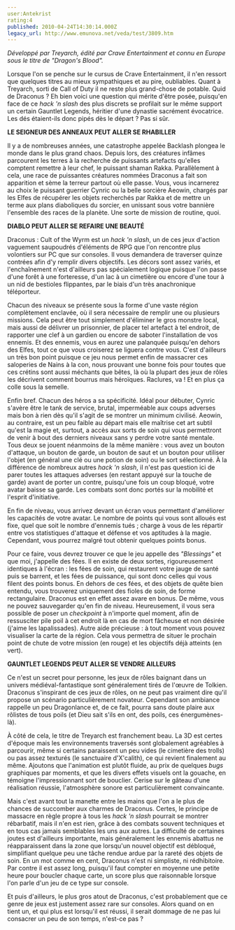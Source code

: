 ```yaml
---
user:Antekrist
rating:4
published: 2010-04-24T14:30:14.000Z
legacy_url: http://www.emunova.net/veda/test/3809.htm
---
```

_Développé par Treyarch, édité par Crave Entertainment et connu en Europe sous le titre de "Dragon's Blood"._  

  

Lorsque l'on se penche sur le cursus de Crave Entertainment, il n'en ressort que quelques titres au mieux sympathiques et au pire, oubliables. Quant à Treyarch, sorti de Call of Duty il ne reste plus grand-chose de potable. Quid de Draconus ? Eh bien voici une question qui mérite d'être posée, puisqu'en face de ce _hack 'n slash_ des plus discrets se profilait sur le même support un certain Gauntlet Legends, héritier d'une dynastie sacrément évocatrice. Les dés étaient-ils donc pipés dès le départ ? Pas si sûr.  

  

**LE SEIGNEUR DES ANNEAUX PEUT ALLER SE RHABILLER**  

Il y a de nombreuses années, une catastrophe appelée Backlash plongea le monde dans le plus grand chaos. Depuis lors, des créatures infâmes parcourent les terres à la recherche de puissants artefacts qu'elles comptent remettre à leur chef, le puissant shaman Rakka. Parallèlement à cela, une race de puissantes créatures nommées Draconus a fait son apparition et sème la terreur partout où elle passe. Vous, vous incarnerez au choix le puissant guerrier Cynric ou la belle sorcière Aeowin, chargés par les Elfes de récupérer les objets recherchés par Rakka et de mettre un terme aux plans diaboliques du sorcier, en unissant sous votre bannière l'ensemble des races de la planète. Une sorte de mission de routine, quoi.  

  

**DIABLO PEUT ALLER SE REFAIRE UNE BEAUTÉ**  

Draconus : Cult of the Wyrm est un _hack 'n slash_, un de ces jeux d'action vaguement saupoudrés d'éléments de RPG que l'on rencontre plus volontiers sur PC que sur consoles. Il vous demandera de traverser quinze contrées afin d'y remplir divers objectifs. Les décors sont assez variés, et l'enchaînement n'est d'ailleurs pas spécialement logique puisque l'on passe d'une forêt à une forteresse, d'un lac à un cimetière ou encore d'une tour à un nid de bestioles flippantes, par le biais d'un très anachronique téléporteur.  

Chacun des niveaux se présente sous la forme d'une vaste région complètement enclavée, où il sera nécessaire de remplir une ou plusieurs missions. Cela peut être tout simplement d'éliminer le gros monstre local, mais aussi de délivrer un prisonnier, de placer tel artefact à tel endroit, de rapporter une clef à un gardien ou encore de saboter l'installation de vos ennemis. Et des ennemis, vous en aurez une palanquée puisqu'en dehors des Elfes, tout ce que vous croiserez se liguera contre vous. C'est d'ailleurs un très bon point puisque ce jeu nous permet enfin de massacrer ces saloperies de Nains à la con, nous prouvant une bonne fois pour toutes que ces crétins sont aussi méchants que bêtes, là où la plupart des jeux de rôles les décrivent comment bourrus mais héroïques. Raclures, va ! Et en plus ça colle sous la semelle.  

Enfin bref. Chacun des héros a sa spécificité. Idéal pour débuter, Cynric s'avère être le tank de service, brutal, imperméable aux coups adverses mais bon à rien dès qu'il s'agit de se montrer un minimum civilisé. Aeowin, au contraire, est un peu faible au départ mais elle maîtrise cet art subtil qu'est la magie et, surtout, a accès aux sorts de soin qui vous permettront de venir à bout des derniers niveaux sans y perdre votre santé mentale. Tous deux se jouent néanmoins de la même manière : vous avez un bouton d'attaque, un bouton de garde, un bouton de saut et un bouton pour utiliser l'objet (en général une clé ou une potion de soin) ou le sort sélectionné. À la différence de nombreux autres _hack 'n slash_, il n'est pas question ici de parer toutes les attaques adverses (en restant appuyé sur la touche de garde) avant de porter un contre, puisqu'une fois un coup bloqué, votre avatar baisse sa garde. Les combats sont donc portés sur la mobilité et l'esprit d'initiative.  

En fin de niveau, vous arrivez devant un écran vous permettant d'améliorer les capacités de votre avatar. Le nombre de points qui vous sont alloués est fixe, quel que soit le nombre d'ennemis tués ; charge à vous de les répartir entre vos statistiques d'attaque et défense et vos aptitudes à la magie. Cependant, vous pourrez malgré tout obtenir quelques points bonus.  

Pour ce faire, vous devrez trouver ce que le jeu appelle des _"Blessings"_ et que moi, j'appelle des fées. Il en existe de deux sortes, rigoureusement identiques à l'écran : les fées de soin, qui restaurent votre jauge de santé puis se barrent, et les fées de puissance, qui sont donc celles qui vous filent des points bonus. En dehors de ces fées, et des objets de quête bien entendu, vous trouverez uniquement des fioles de soin, de forme rectangulaire. Draconus est en effet assez avare en bonus. De même, vous ne pouvez sauvegarder qu'en fin de niveau. Heureusement, il vous sera possible de poser un _checkpoint_ à n'importe quel moment, afin de ressusciter pile poil à cet endroit là en cas de mort fâcheuse et non désirée (j'aime les lapalissades). Autre aide précieuse : à tout moment vous pouvez visualiser la carte de la région. Cela vous permettra de situer le prochain point de chute de votre mission (en rouge) et les objectifs déjà atteints (en vert).  

  

**GAUNTLET LEGENDS PEUT ALLER SE VENDRE AILLEURS**  

Ce n'est un secret pour personne, les jeux de rôles baignant dans un univers médiéval-fantastique sont généralement tirés de l'œuvre de Tolkien. Draconus s'inspirant de ces jeux de rôles, on ne peut pas vraiment dire qu'il propose un scénario particulièrement novateur. Cependant son ambiance rappelle un peu Dragonlance et, de ce fait, pourra sans doute plaire aux rôlistes de tous poils (et Dieu sait s'ils en ont, des poils, ces énergumènes-là).  

À côté de cela, le titre de Treyarch est franchement beau. La 3D est certes d'époque mais les environnements traversés sont globalement agréables à parcourir, même si certains paraissent un peu vides (le cimetière des trolls) ou pas assez texturés (le sanctuaire d'X'calith), ce qui revient finalement au même. Ajoutons que l'animation est plutôt fluide, au prix de quelques _bugs_ graphiques par moments, et que les divers effets visuels ont la gouache, en témoigne l'impressionnant sort de bouclier. Cerise sur le gâteau d'une réalisation réussie, l'atmosphère sonore est particulièrement convaincante.  

Mais c'est avant tout la manette entre les mains que l'on a le plus de chances de succomber aux charmes de Draconus. Certes, le principe de massacre en règle propre à tous les _hack 'n slash_ pourrait se montrer rébarbatif, mais il n'en est rien, grâce à des combats souvent techniques et en tous cas jamais semblables les uns aux autres. La difficulté de certaines joutes est d'ailleurs importante, mais généralement les ennemis abattus ne réapparaissent dans la zone que lorsqu'un nouvel objectif est débloqué, simplifiant quelque peu une tâche rendue ardue par la rareté des objets de soin. En un mot comme en cent, Draconus n'est ni simpliste, ni rédhibitoire. Par contre il est assez long, puisqu'il faut compter en moyenne une petite heure pour boucler chaque carte, un score plus que raisonnable lorsque l'on parle d'un jeu de ce type sur console.  

Et puis d'ailleurs, le plus gros atout de Draconus, c'est probablement que ce genre de jeux est justement assez rare sur consoles. Alors quand on en tient un, et qui plus est lorsqu'il est réussi, il serait dommage de ne pas lui consacrer un peu de son temps, n'est-ce pas ?